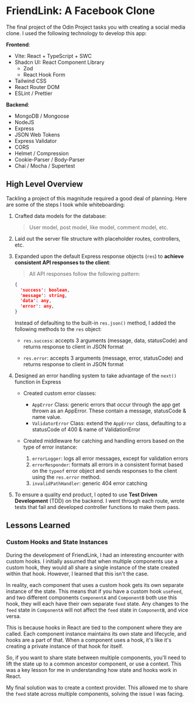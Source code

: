 # FriendLink: A Facebook Clone

The final project of the Odin Project tasks you with creating a social media clone. I used the following technology to develop this app:

**Frontend**:

- Vite: React + TypeScript + SWC
- Shadcn UI: React Component Library
  - Zod
  - React Hook Form
- Tailwind CSS
- React Router DOM
- ESLint / Prettier

**Backend**:

- MongoDB / Mongoose
- NodeJS
- Express
- JSON Web Tokens
- Express Validator
- CORS
- Helmet / Compression
- Cookie-Parser / Body-Parser
- Chai / Mocha / Supertest

## High Level Overview

Tackling a project of this magnitude required a good deal of planning. Here are some of the steps I took while whiteboarding:

1. Crafted data models for the database:

   > User model, post model, like model, comment model, etc.

2. Laid out the server file structure with placeholder routes, controllers, etc.
3. Expanded upon the default Express response objects (`res`) to **achieve consistent API responses to the client**:

   > All API responses follow the following pattern:

   ```json
   {
     'success': boolean,
     'message': string,
     'data': any,
     'error': any,
   }
   ```

   Instead of defaulting to the built-in `res.json()` method, I added the following methods to the `res` object:

   - `res.success`: accepts 3 arguments (message, data, statusCode) and returns response to client in JSON format

   - `res.error`: accepts 3 arguments (message, error, statusCode) and returns response to client in JSON format

4. Designed an error handling system to take advantage of the `next()` function in Express

   - Created custom error classes:

     - `AppError` Class: generic errors that occur through the app get thrown as an AppError. These contain a message, statusCode & name value.
     - `ValidatorError` Class: extend the `AppError` class, defaulting to a statusCode of 400 & name of ValidationError

   - Created middleware for catching and handling errors based on the type of error instance:

     1. `errorLogger`: logs all error messages, except for validation errors
     2. `errorResponder`: formats all errors in a consistent format based on the `typeof` error object and sends responses to the client using the `res.error` method.
     3. `invalidPathHandler`: generic 404 error catching

5. To ensure a quality end product, I opted to use **Test Driven Development** (TDD) on the backend. I went through each route, wrote tests that fail and developed controller functions to make them pass.

## Lessons Learned

### Custom Hooks and State Instances

During the development of FriendLink, I had an interesting encounter with custom hooks. I initially assumed that when multiple components use a custom hook, they would all share a single instance of the state created within that hook. However, I learned that this isn't the case.

In reality, each component that uses a custom hook gets its own separate instance of the state. This means that if you have a custom hook `useFeed`, and two different components `ComponentA` and `ComponentB` both use this hook, they will each have their own separate `feed` state. Any changes to the `feed` state in `ComponentA` will not affect the `feed` state in `ComponentB`, and vice versa.

This is because hooks in React are tied to the component where they are called. Each component instance maintains its own state and lifecycle, and hooks are a part of that. When a component uses a hook, it's like it's creating a private instance of that hook for itself.

So, if you want to share state between multiple components, you'll need to lift the state up to a common ancestor component, or use a context. This was a key lesson for me in understanding how state and hooks work in React.

My final solution was to create a context provider. This allowed me to share the `feed` state across multiple components, solving the issue I was facing.
